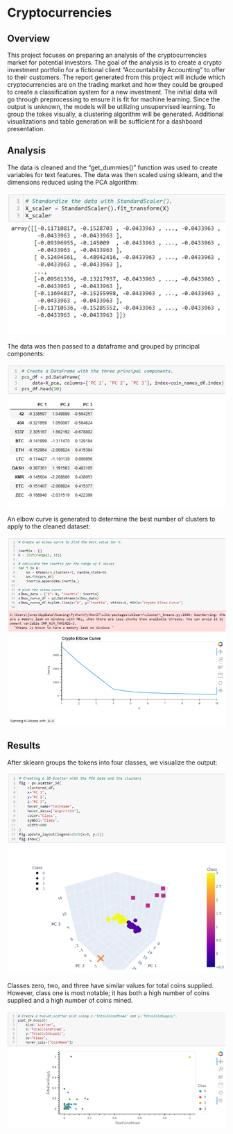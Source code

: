 # Cryptocurrencies
## Overview
This project focuses on preparing an analysis of the cryptocurrencies market for potential investors. The goal of the analysis is to create a crypto investment portfolio for a fictional client “Accountability Accounting” to offer to their customers. The report generated from this project will include which cryptocurrencies are on the trading market and how they could be grouped to create a classification system for a new investment. 
The initial data will go through preprocessing to ensure it is fit for machine learning. Since the output is unknown, the models will be utilizing unsupervised learning. To group the tokes visually, a clustering algorithm will be generated. Additional visualizations and table generation will be sufficient for a dashboard presentation.
## Analysis
The data is cleaned and the “get_dummies()” function was used to create variables for text features. The data was then scaled using sklearn, and the dimensions reduced using the PCA algorithm:
<br/><br/>
![]( https://github.com/pojones/cryptocurrencies/blob/a37eae3872b6a2f47e770283116f5637c717ae44/images/deliverable1.png)
<br/><br/>
The data was then passed to a dataframe and grouped by principal components:
<br/><br/>
![]( https://github.com/pojones/cryptocurrencies/blob/a37eae3872b6a2f47e770283116f5637c717ae44/images/deliverable2.png)
<br/><br/>
An elbow curve is generated to determine the best number of clusters to apply to the cleaned dataset:
<br/><br/>
![]( https://github.com/pojones/cryptocurrencies/blob/a37eae3872b6a2f47e770283116f5637c717ae44/images/deliverable3.png)
<br/>
## Results
After sklearn groups the tokens into four classes, we visualize the output:
<br/><br/>
![]( https://github.com/pojones/cryptocurrencies/blob/a37eae3872b6a2f47e770283116f5637c717ae44/images/deliverable4Scatter3d.png)
<br/><br/>
Classes zero, two, and three have similar values for total coins supplied. However, class one is most notable; it has both a high number of coins supplied and a high number of coins mined. 
<br/><br/>
![]( https://github.com/pojones/cryptocurrencies/blob/a37eae3872b6a2f47e770283116f5637c717ae44/images/deliverable4scatterTotals.png)
